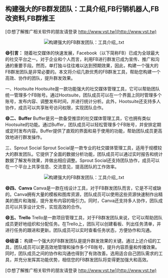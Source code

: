 ## **构建强大的FB群发团队：工具介绍,FB行销机器人,FB改资料,FB群推王**

[😍想了解推广相关软件的朋友请登录 http://www.vst.tw](http://www.vst.tw)

 <center><img src="https://vst.tw/MP4/tuiguang/png/2.png" alt="构建强大的FB群发团队：工具介绍_.txt"></center>

**😄引言：**
随着社交媒体的快速发展，Facebook（以下简称FB）已成为全球最大的社交平台之一。对于企业和个人而言，利用FB进行群发已成为宣传、推广和沟通的重要手段。然而，单打独斗往往难以达到预期效果，因此，构建一个强大的FB群发团队是非常必要的。本文将介绍几款优秀的FB群发工具，帮助您构建一个高效、协作的团队，提升群发效果。

一、Hootsuite
Hootsuite是一款功能强大的社交媒体管理工具，它可以帮助团队统一管理多个FB账号。通过Hootsuite，团队成员可以在一个界面上同时管理多个账号，发布内容、调整发布时间，并进行统计分析。此外，Hootsuite还支持多人协作，成员可以共享账号访问权限，实现团队合作。

**😄二、Buffer**
Buffer是另一款备受推崇的社交媒体管理工具，它也拥有类似Hootsuite的功能。通过Buffer，团队成员可以轻松管理多个FB账号，并安排定期或定时发布内容。Buffer提供了直观的界面和易于使用的功能，帮助团队成员更高效地进行群发操作。

三、Sprout Social
Sprout Social是一款专业的社交媒体管理工具，适用于规模较大的群发团队。它提供了全面的数据分析功能，团队成员可以通过实时报告和统计数据了解发布效果，并做出相应调整。Sprout Social还支持团队协作，成员可以在一个平台上共享信息、交流意见，提高团队的工作效率。

 <center><img src="https://vst.tw/MP4/tuiguang/png/5.png" alt="构建强大的FB群发团队：工具介绍_.txt"></center>

**😄四、Canva**
Canva是一款在线设计工具，对于FB群发团队而言，它是不可或缺的。Canva拥有大量的模板和图库资源，团队成员可以使用这些资源快速制作出精美的图片和海报，提升发布内容的吸引力。同时，Canva还支持多人协作，团队成员可以共享设计文件，实现高效的合作。

**😄五、Trello**
Trello是一款项目管理工具，对于FB群发团队来说，它可以帮助团队成员更好地组织和分配任务。在Trello上，团队可以创建看板、列出任务清单，并进行任务的跟进和更新。团队成员可以实时查看任务状态，方便协作和沟通。

**😄结语：**
构建一个强大的FB群发团队是提升群发效果的关键。通过上述介绍的工具，团队成员可以更高效地管理和操作多个FB账号，提升内容质量和传播效果。同时，团队成员之间的协作和沟通也得到了有效改善。选用适合自己团队需求的工具，并充分发挥其功能优势，相信您的FB群发团队将变得更加强大和高效。

[😍想了解推广相关软件的朋友请登录 http://www.vst.tw](http://www.vst.tw)



